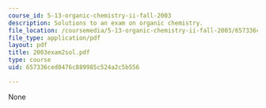 ```yaml
---
course_id: 5-13-organic-chemistry-ii-fall-2003
description: Solutions to an exam on organic chemistry.
file_location: /coursemedia/5-13-organic-chemistry-ii-fall-2003/657336ced0476c889985c524a2c5b556_2003exam2sol.pdf
file_type: application/pdf
layout: pdf
title: 2003exam2sol.pdf
type: course
uid: 657336ced0476c889985c524a2c5b556

---
```

None